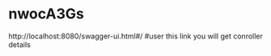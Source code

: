 # nwocA3Gs


http://localhost:8080/swagger-ui.html#/
#user this link you will get conroller details
